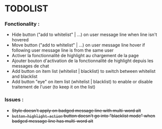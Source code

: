 # TODOLIST

### Fonctionality :

- Hide button ("add to whitelist" | ...) on user message line when line isn't hovered
- Move button ("add to whitelist" | ...) on user message line hover if following user message line is from the same user
- Activer la fonctionnalité de highlight au chargement de la page
- Ajouter bouton d'activation de la fonctionnalité de highlight depuis les messages de chat
- Add button on item list (whitelist | blacklist) to switch between whitelist and blacklist
- Add button "eye" on item list (whitelist | blacklist) to enable or disable traitement de l'user (to keep it on the list)

### Issues :

- ~~Style doesn't apply on badged message line with multi-word alt~~
- ~~`button-highlight-action` button doesn't go into "blacklist mode" when badged message line has multi-word alt~~